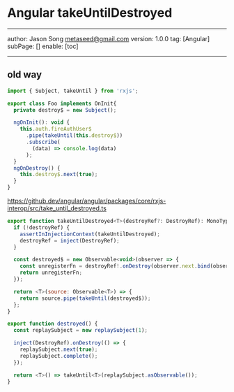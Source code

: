 # Angular takeUntilDestroyed
---
author: Jason Song <metaseed@gmail.com>
version: 1.0.0
tag: [Angular]
subPage: []
enable: [toc]

---
## old way

```js
import { Subject, takeUntil } from 'rxjs';

export class Foo implements OnInit{
  private destroy$ = new Subject();

  ngOnInit(): void {
    this.auth.fireAuthUser$
      .pipe(takeUntil(this.destroy$))
      .subscribe(
        (data) => console.log(data)
      );
  }
  ngOnDestroy() {
    this.destroy$.next(true);
  }
}
```



https://github.dev/angular/angular/packages/core/rxjs-interop/src/take_until_destroyed.ts

```js
export function takeUntilDestroyed<T>(destroyRef?: DestroyRef): MonoTypeOperatorFunction<T> {
  if (!destroyRef) {
    assertInInjectionContext(takeUntilDestroyed);
    destroyRef = inject(DestroyRef);
  }

  const destroyed$ = new Observable<void>(observer => {
    const unregisterFn = destroyRef!.onDestroy(observer.next.bind(observer));
    return unregisterFn;
  });

  return <T>(source: Observable<T>) => {
    return source.pipe(takeUntil(destroyed$));
  };
}
```

```js
export function destroyed() {
  const replaySubject = new replaySubject(1);

  inject(DestroyRef).onDestroy(() => {
    replaySubject.next(true);
    replaySubject.complete();
  });

  return <T>() => takeUntil<T>(replaySubject.asObservable());
}
```